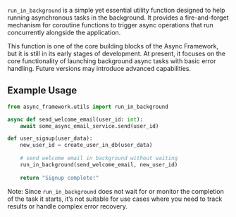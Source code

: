 `run_in_background` is a simple yet essential utility function designed to help running asynchronous tasks in the background. It provides a fire-and-forget mechanism for coroutine functions to trigger async operations that run concurrently alongside the application.

This function is one of the core building blocks of the Async Framework, but it is still in its early stages of development. At present, it focuses on the core functionality of launching background async tasks with basic error handling. Future versions may introduce advanced capabilities.

## Example Usage
```python
from async_framework.utils import run_in_background

async def send_welcome_email(user_id: int):
    await some_async_email_service.send(user_id)

def user_signup(user_data):
    new_user_id = create_user_in_db(user_data)
    
    # send welcome email in background without waiting
    run_in_background(send_welcome_email, new_user_id)
    
    return "Signup complete!"
```

Note: Since `run_in_background` does not wait for or monitor the completion of the task it starts, it’s not suitable for use cases where you need to track results or handle complex error recovery.
